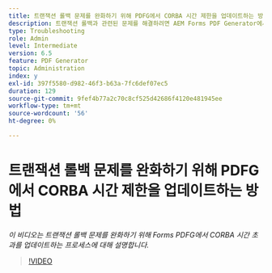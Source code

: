 ```yaml
---
title: 트랜잭션 롤백 문제를 완화하기 위해 PDFG에서 CORBA 시간 제한을 업데이트하는 방법
description: 트랜잭션 롤백과 관련된 문제를 해결하려면 AEM Forms PDF Generator에서 CORBA 시간 제한을 구성합니다.
type: Troubleshooting
role: Admin
level: Intermediate
version: 6.5
feature: PDF Generator
topic: Administration
index: y
exl-id: 397f5580-d982-46f3-b63a-7fc6def07ec5
duration: 129
source-git-commit: 9fef4b77a2c70c8cf525d42686f4120e481945ee
workflow-type: tm+mt
source-wordcount: '56'
ht-degree: 0%

---
```


# 트랜잭션 롤백 문제를 완화하기 위해 PDFG에서 CORBA 시간 제한을 업데이트하는 방법

*이 비디오는 트랜잭션 롤백 문제를 완화하기 위해 Forms PDFG에서 CORBA 시간 초과를 업데이트하는 프로세스에 대해 설명합니다.*

>[!VIDEO](https://video.tv.adobe.com/v/335512?quality=12&learn=on)
